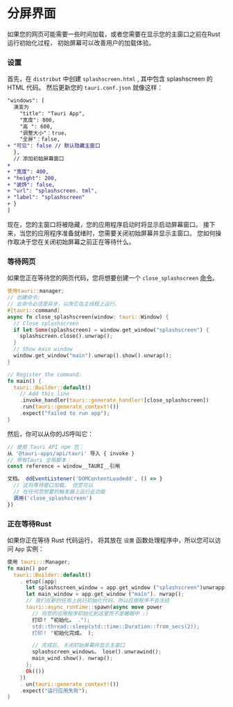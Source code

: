# 分屏界面

如果您的网页可能需要一些时间加载，或者您需要在显示您的主窗口之前在Rust运行初始化过程， 初始屏幕可以改善用户的加载体验。

### 设置

首先，在 `distribut` 中创建 `splashscreen.html` , 其中包含 splashscreen 的 HTML 代码。 然后更新您的 `tauri.conf.json` 就像这样：

```diff
"windows": [
  演变为
    "title": "Tauri App",
    "宽度": 800,
    "高 ": 600,
    "调整大小"：true，
    "全屏"：false,
+ "可见": false // 默认隐藏主窗口
  },
  // 添加初始屏幕窗口
+
+ "宽度": 400,
+ "height": 200,
+ "装饰": false,
+ "url": "splashscreen. tml",
+ "label": "splashscreen"
+ }
]
```

现在，您的主窗口将被隐藏，您的应用程序启动时将显示启动屏幕窗口。 接下来，当您的应用程序准备就绪时，您需要关闭初始屏幕并显示主窗口。 您如何操作取决于您在关闭初始屏幕之前正在等待什么。

### 等待网页

如果您正在等待您的网页代码，您将想要创建一个 `close_splashscreen` [命令](command)。

```rust src-tauri/main.rs
使用tauri::manager;
// 创建命令:
// 此命令必须是异步，以免它在主线程上运行。
#[tauri::command]
async fn close_splashscreen(window: tauri::Window) {
  // Close splashscreen
  if let Some(splashscreen) = window.get_window("splashscreen") {
    splashscreen.close().unwrap();
  }
  // Show main window
  window.get_window("main").unwrap().show().unwrap();
}

// Register the command:
fn main() {
  tauri::Builder::default()
    // Add this line
    .invoke_handler(tauri::generate_handler![close_splashscreen])
    .run(tauri::generate_context!())
    .expect("failed to run app");
}

```

然后，你可以从你的JS呼叫它：

```js
// 使用 Tauri API npm 包：
从 '@tauri-apps/api/tauri' 导入 { invoke }
// 带有Tauri 全局脚本：
const reference = window__TAURI__引用

文档。 ddEventListener('DOMContentLoadedd', () => }
  // 这将等待窗口加载。 但您可以
  // 在任何您想要的触发器上运行此功能
  调用('close_splashscreen')
})
```

### 正在等待Rust

如果你正在等待 Rust 代码运行， 将其放在 `设置` 函数处理程序中，所以您可以访问 `App` 实例：

```rust src-tauri/main.rs
使用 tauri:::Manager;
fn main() por
  tauri::Builder::default()
    . etup(|app|
      let splashscreen_window = app.get_window ("splashscreen")unwrapp();
      let main_window = app.get_window ("main"). nwrap();
      // 我们在新的任务上执行初始化代码，所以应用程序不会冻结
      tauri::async_runtime::spawn(async move power
        // 将您的应用程序初始化到这里而不是睡眠中 :)
        打印！ “初始化。 .");
        std::thread::sleep(std::time::Duration::from_secs(2));
        打印！ "初始化完成。 );

        // 完成后, 关闭初始屏幕并显示主窗口
        splashscreen_windows。 lose().unwrawind();
        main_wind.show(). nwrap();
      };
      Ok(())
    })
    . un(tauri::generate_context!())
    .expect("运行应用失败");
}
```
